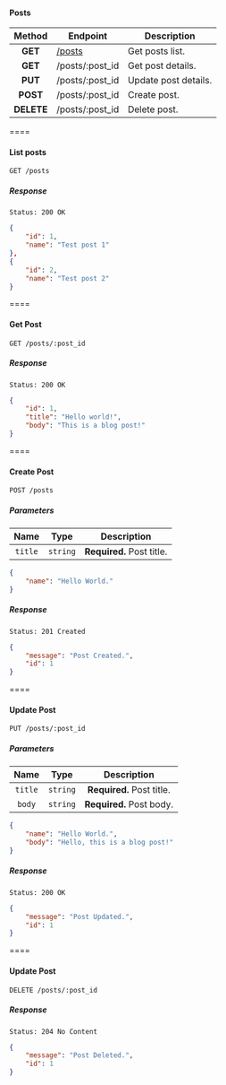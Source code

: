 #### Posts

| Method | Endpoint | Description |
| :----: | ---- | --------------- |
| **GET** | [/posts](#get-posts-list) | Get posts list. |
| **GET** | /posts/:post_id | Get post details. |
| **PUT** | /posts/:post_id | Update post details. |
| **POST** | /posts/:post_id | Create post. |
| **DELETE** | /posts/:post_id | Delete post. |

====

#### List posts
```
GET /posts
```

##### Response
```
Status: 200 OK
```

```json
{
    "id": 1,
    "name": "Test post 1"
},
{
    "id": 2,
    "name": "Test post 2"
}
```

====

#### Get Post
```
GET /posts/:post_id
```

##### Response

```
Status: 200 OK
```

```json
{
    "id": 1,
    "title": "Hello world!",
    "body": "This is a blog post!"
}
```

====


#### Create Post
```
POST /posts
```

##### Parameters

| Name | Type | Description |
| :----: | :----: | :---------------: |
| `title` | `string` | **Required.** Post title. |

```json
{
    "name": "Hello World."
}
```

##### Response

```
Status: 201 Created
```

```json
{
    "message": "Post Created.",
    "id": 1
}
```

====


#### Update Post
```
PUT /posts/:post_id
```

##### Parameters

| Name | Type | Description |
| :----: | :----: | :---------------: |
| `title` | `string` | **Required.** Post title. |
| `body` | `string` | **Required.** Post body. |

```json
{
    "name": "Hello World.",
    "body": "Hello, this is a blog post!"
}
```

##### Response

```
Status: 200 OK
```

```json
{
    "message": "Post Updated.",
    "id": 1
}
```

====


#### Update Post
```
DELETE /posts/:post_id
```

##### Response

```
Status: 204 No Content
```

```json
{
    "message": "Post Deleted.",
    "id": 1
}
```

